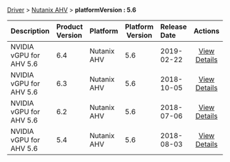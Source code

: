 
[Driver](/README.md)  >  [Nutanix AHV](/index/Driver/Nutanix_AHV.md)  >  **platformVersion : 5.6**



| Description            | Product Version    | Platform                | Platform Version           | Release Date           |             Actions              |
| ---------------------- | :----------------- | :---------------------- | -------------------------- | :--------------------- | :------------------------------: |
| NVIDIA vGPU for AHV 5.6 | 6.4 | Nutanix AHV | 5.6 | 2019-02-22 | [View Details](/details/103266_NVIDIA_vGPU_for_AHV_5.6.md) |
| NVIDIA vGPU for AHV 5.6 | 6.3 | Nutanix AHV | 5.6 | 2018-10-05 | [View Details](/details/a1c92f_NVIDIA_vGPU_for_AHV_5.6.md) |
| NVIDIA vGPU for AHV 5.6 | 6.2 | Nutanix AHV | 5.6 | 2018-07-06 | [View Details](/details/6f7536_NVIDIA_vGPU_for_AHV_5.6.md) |
| NVIDIA vGPU for AHV 5.6 | 5.4 | Nutanix AHV | 5.6 | 2018-08-03 | [View Details](/details/9a16c1_NVIDIA_vGPU_for_AHV_5.6.md) |
